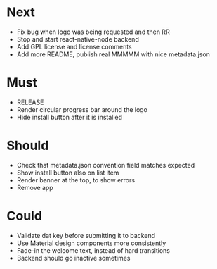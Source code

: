 # Next

- Fix bug when logo was being requested and then RR
- Stop and start react-native-node backend
- Add GPL license and license comments
- Add more README, publish real MMMMM with nice metadata.json

# Must

- RELEASE
- Render circular progress bar around the logo
- Hide install button after it is installed

# Should

- Check that metadata.json convention field matches expected
- Show install button also on list item
- Render banner at the top, to show errors
- Remove app

# Could

- Validate dat key before submitting it to backend
- Use Material design components more consistently
- Fade-in the welcome text, instead of hard transitions
- Backend should go inactive sometimes